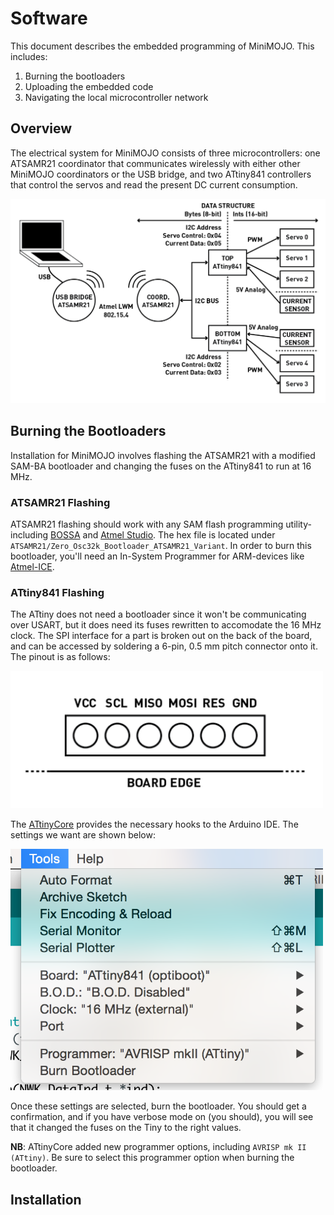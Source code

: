 # Software 

This document describes the embedded programming of MiniMOJO. This includes:

   1. Burning the bootloaders
   1. Uploading the embedded code
   1. Navigating the local microcontroller network

## Overview

The electrical system for MiniMOJO consists of three microcontrollers: one ATSAMR21 coordinator that communicates wirelessly with either other MiniMOJO coordinators or the USB bridge, and two ATtiny841 controllers that control the servos and read the present DC current consumption. 

![MiniMOJO electrical layout](../media/NetworkLayout.png)

## Burning the Bootloaders
Installation for MiniMOJO involves flashing the ATSAMR21 with a modified SAM-BA bootloader and changing the fuses on the ATtiny841 to run at 16 MHz.

### ATSAMR21 Flashing
ATSAMR21 flashing should work with any SAM flash programming utility- including [BOSSA](https://github.com/shumatech/BOSSA) and [Atmel Studio](http://www.atmel.com/tools/atmelstudio.aspx). The hex file is located under `ATSAMR21/Zero_Osc32k_Bootloader_ATSAMR21_Variant`. In order to burn this bootloader, you'll need an In-System Programmer for ARM-devices like [Atmel-ICE](http://www.digikey.com/product-detail/en/atmel/ATATMEL-ICE/ATATMEL-ICE-ND/4753379). 

### ATtiny841 Flashing
The ATtiny does not need a bootloader since it won't be communicating over USART, but it does need its fuses rewritten to accomodate the 16 MHz clock. The SPI interface for a part is broken out on the back of the board, and can be accessed by soldering a 6-pin, 0.5 mm pitch connector onto it. The pinout is as follows:

<img src="../media/Tiny841Pinout.png" alt="Tiny841 Pinout" width=500px/>

The [ATtinyCore](https://github.com/SpenceKonde/ATTinyCore) provides the necessary hooks to the Arduino IDE. The settings we want are shown below:

<img src="./media/tiny841_burn.png" alt="ATtinyCore settings" width=500px/>

Once these settings are selected, burn the bootloader. You should get a confirmation, and if you have verbose mode on (you should), you will see that it changed the fuses on the Tiny to the right values. 

**NB**: ATtinyCore added new programmer options, including `AVRISP mk II (ATtiny)`. Be sure to select this programmer option when burning the bootloader. 



## Installation





